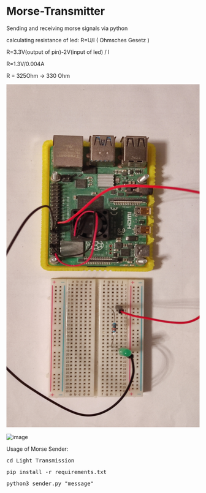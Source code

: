 # Morse-Transmitter
Sending and receiving morse signals via python

calculating resistance of led:
R=U/I ( Ohmsches Gesetz )

R=3.3V(output of pin)-2V(input of led) / I

R=1.3V/0.004A

R = 325Ohm -> 330 Ohm  

![image](https://github.com/Terraminator/Morse-Transmitter/blob/5544362c339f126cfa0b9128f866b9eea745d424/Light_Transmission/image1.png)  


![image](https://gpiozero.readthedocs.io/en/stable/_images/pin_layout.svg)


Usage of Morse Sender:  
<pre>cd Light_Transmission</pre>  
<pre>pip install -r requirements.txt </pre>
<pre>python3 sender.py "message"</pre>  
